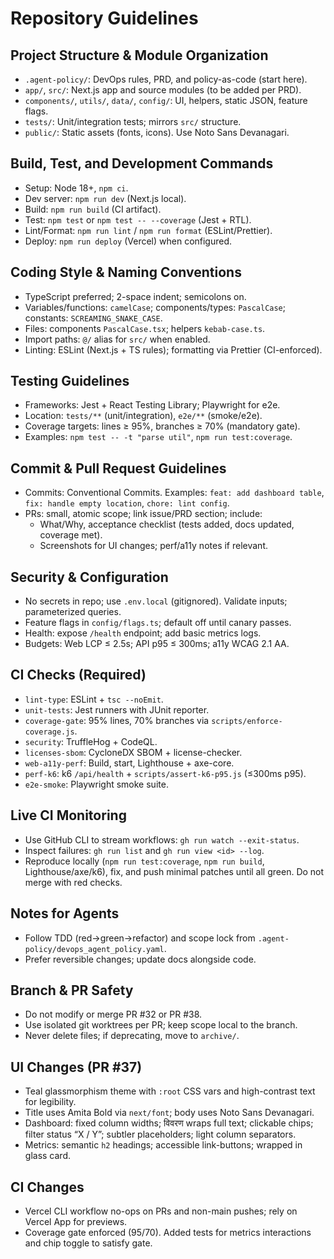 # Repository Guidelines

## Project Structure & Module Organization
- `.agent-policy/`: DevOps rules, PRD, and policy-as-code (start here).
- `app/`, `src/`: Next.js app and source modules (to be added per PRD).
- `components/`, `utils/`, `data/`, `config/`: UI, helpers, static JSON, feature flags.
- `tests/`: Unit/integration tests; mirrors `src/` structure.
- `public/`: Static assets (fonts, icons). Use Noto Sans Devanagari.

## Build, Test, and Development Commands
- Setup: Node 18+, `npm ci`.
- Dev server: `npm run dev` (Next.js local).
- Build: `npm run build` (CI artifact).
- Test: `npm test` or `npm test -- --coverage` (Jest + RTL).
- Lint/Format: `npm run lint` / `npm run format` (ESLint/Prettier).
- Deploy: `npm run deploy` (Vercel) when configured.

## Coding Style & Naming Conventions
- TypeScript preferred; 2-space indent; semicolons on.
- Variables/functions: `camelCase`; components/types: `PascalCase`; constants: `SCREAMING_SNAKE_CASE`.
- Files: components `PascalCase.tsx`; helpers `kebab-case.ts`.
- Import paths: `@/` alias for `src/` when enabled.
- Linting: ESLint (Next.js + TS rules); formatting via Prettier (CI-enforced).

## Testing Guidelines
- Frameworks: Jest + React Testing Library; Playwright for e2e.
- Location: `tests/**` (unit/integration), `e2e/**` (smoke/e2e).
- Coverage targets: lines ≥ 95%, branches ≥ 70% (mandatory gate).
- Examples: `npm test -- -t "parse util"`, `npm run test:coverage`.

## Commit & Pull Request Guidelines
- Commits: Conventional Commits. Examples: `feat: add dashboard table`, `fix: handle empty location`, `chore: lint config`.
- PRs: small, atomic scope; link issue/PRD section; include:
  - What/Why, acceptance checklist (tests added, docs updated, coverage met).
  - Screenshots for UI changes; perf/a11y notes if relevant.

## Security & Configuration
- No secrets in repo; use `.env.local` (gitignored). Validate inputs; parameterized queries.
- Feature flags in `config/flags.ts`; default off until canary passes.
- Health: expose `/health` endpoint; add basic metrics logs.
- Budgets: Web LCP ≤ 2.5s; API p95 ≤ 300ms; a11y WCAG 2.1 AA.

## CI Checks (Required)
- `lint-type`: ESLint + `tsc --noEmit`.
- `unit-tests`: Jest runners with JUnit reporter.
- `coverage-gate`: 95% lines, 70% branches via `scripts/enforce-coverage.js`.
- `security`: TruffleHog + CodeQL.
- `licenses-sbom`: CycloneDX SBOM + license-checker.
- `web-a11y-perf`: Build, start, Lighthouse + axe-core.
- `perf-k6`: k6 `/api/health` + `scripts/assert-k6-p95.js` (≤300ms p95).
- `e2e-smoke`: Playwright smoke suite.

## Live CI Monitoring
- Use GitHub CLI to stream workflows: `gh run watch --exit-status`.
- Inspect failures: `gh run list` and `gh run view <id> --log`.
- Reproduce locally (`npm run test:coverage`, `npm run build`, Lighthouse/axe/k6), fix, and push minimal patches until all green. Do not merge with red checks.

## Notes for Agents
- Follow TDD (red→green→refactor) and scope lock from `.agent-policy/devops_agent_policy.yaml`.
- Prefer reversible changes; update docs alongside code.

## Branch & PR Safety
- Do not modify or merge PR #32 or PR #38.
- Use isolated git worktrees per PR; keep scope local to the branch.
- Never delete files; if deprecating, move to `archive/`.

## UI Changes (PR #37)
- Teal glassmorphism theme with `:root` CSS vars and high-contrast text for legibility.
- Title uses Amita Bold via `next/font`; body uses Noto Sans Devanagari.
- Dashboard: fixed column widths; विवरण wraps full text; clickable chips; filter status “X / Y”; subtler placeholders; light column separators.
- Metrics: semantic `h2` headings; accessible link-buttons; wrapped in glass card.

## CI Changes
- Vercel CLI workflow no-ops on PRs and non-main pushes; rely on Vercel App for previews.
- Coverage gate enforced (95/70). Added tests for metrics interactions and chip toggle to satisfy gate.
